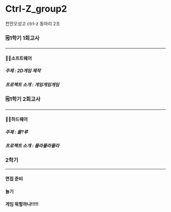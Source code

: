 # Ctrl-Z_group2
천안오성고 ctrl-z 동아리 2조

### **🗒️1학기 1회고사**
---
#### 🧑‍💻소프트웨어
##### 주제 : 2D게임 제작
##### 프로젝트 소개 : 게임게임게임



### **🗒️1학기 2회고사**
---
#### 👨‍🔧하드웨어
##### 주제 : 몰?루
##### 프로젝트 소개 : 몰라몰라몰라



### **2학기**
---
#### 면접 준비
#### 놀기
#### 게임 뭐할까나!!!!!
